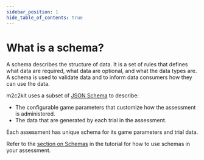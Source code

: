 ```yaml
---
sidebar_position: 1
hide_table_of_contents: true
---
```


# What is a schema?

A schema describes the structure of data. It is a set of rules that defines what data are required, what data are optional, and what the data types are. A schema is used to validate data and to inform data consumers how they can use the data.

m2c2kit uses a subset of [JSON Schema](https://json-schema.org/) to describe:

- The configurable game parameters that customize how the assessment is administered.
- The data that are generated by each trial in the assessment.

Each assessment has unique schema for its game parameters and trial data.

Refer to the [section on Schemas](../tutorials/fundamentals/user-data/schemas.md) in the tutorial for how to use schemas in your assessment.
